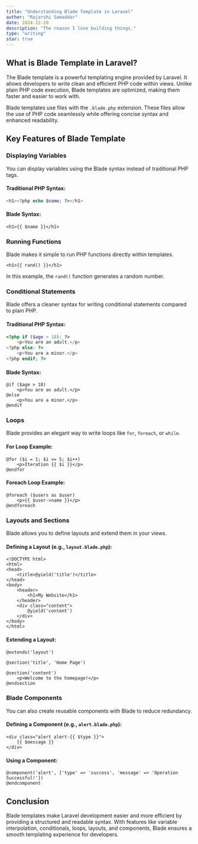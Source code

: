 ```yaml
---
title: "Understanding Blade Template in Laravel"
author: "Rajarshi Samaddar"
date: 2024-12-28
description: "The reason I love building things."
type: "writing"
star: true
---
```


## What is Blade Template in Laravel?

The Blade template is a powerful templating engine provided by Laravel. It allows developers to write clean and efficient PHP code within views. Unlike plain PHP code execution, Blade templates are optimized, making them faster and easier to work with.

Blade templates use files with the `.blade.php` extension. These files allow the use of PHP code seamlessly while offering concise syntax and enhanced readability.

## Key Features of Blade Template

### Displaying Variables

You can display variables using the Blade syntax instead of traditional PHP tags.

#### Traditional PHP Syntax:

```php
<h1><?php echo $name; ?></h1>
```

#### Blade Syntax:

```blade
<h1>{{ $name }}</h1>
```

### Running Functions

Blade makes it simple to run PHP functions directly within templates.

```blade
<h1>{{ rand() }}</h1>
```

In this example, the `rand()` function generates a random number.

### Conditional Statements

Blade offers a cleaner syntax for writing conditional statements compared to plain PHP.

#### Traditional PHP Syntax:

```php
<?php if ($age > 18): ?>
    <p>You are an adult.</p>
<?php else: ?>
    <p>You are a minor.</p>
<?php endif; ?>
```

#### Blade Syntax:

```blade
@if ($age > 18)
    <p>You are an adult.</p>
@else
    <p>You are a minor.</p>
@endif
```

### Loops

Blade provides an elegant way to write loops like `for`, `foreach`, or `while`.

#### For Loop Example:

```blade
@for ($i = 1; $i <= 5; $i++)
    <p>Iteration {{ $i }}</p>
@endfor
```

#### Foreach Loop Example:

```blade
@foreach ($users as $user)
    <p>{{ $user->name }}</p>
@endforeach
```

### Layouts and Sections

Blade allows you to define layouts and extend them in your views.

#### Defining a Layout (e.g., `layout.blade.php`):

```blade
<!DOCTYPE html>
<html>
<head>
    <title>@yield('title')</title>
</head>
<body>
    <header>
        <h1>My Website</h1>
    </header>
    <div class="content">
        @yield('content')
    </div>
</body>
</html>
```

#### Extending a Layout:

```blade
@extends('layout')

@section('title', 'Home Page')

@section('content')
    <p>Welcome to the homepage!</p>
@endsection
```

### Blade Components

You can also create reusable components with Blade to reduce redundancy.

#### Defining a Component (e.g., `alert.blade.php`):

```blade
<div class="alert alert-{{ $type }}">
    {{ $message }}
</div>
```

#### Using a Component:

```blade
@component('alert', ['type' => 'success', 'message' => 'Operation Successful!'])
@endcomponent
```

## Conclusion

Blade templates make Laravel development easier and more efficient by providing a structured and readable syntax. With features like variable interpolation, conditionals, loops, layouts, and components, Blade ensures a smooth templating experience for developers.
